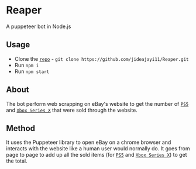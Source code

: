 # Reaper
A puppeteer bot in Node.js

## Usage
- Clone the [`repo`](https://github.com/jideajayi11/Reaper) - `git clone https://github.com/jideajayi11/Reaper.git`
- Run `npm i`
- Run `npm start`

## About
The bot perform web scrapping on eBay's website to get the number of [`PS5`](https://www.ebay.com/sch/i.html?_from=R40&_trksid=p2380057.m570.l1313&_nkw=ps5&_sacat=0) and [`Xbox Series X`](https://www.ebay.com/sch/i.html?_from=R40&_trksid=p2334524.m570.l1312&_nkw=xbox+series+x&_sacat=0&LH_TitleDesc=0&_osacat=0&_odkw=ps5) that were sold through the website.

## Method
It uses the Puppeteer library to open eBay on a chrome browser and interacts with the website like a human user would normally do.
It goes from page to page to add up all the sold items (for [`PS5`](https://www.ebay.com/sch/i.html?_from=R40&_trksid=p2380057.m570.l1313&_nkw=ps5&_sacat=0) and [`Xbox Series X`](https://www.ebay.com/sch/i.html?_from=R40&_trksid=p2334524.m570.l1312&_nkw=xbox+series+x&_sacat=0&LH_TitleDesc=0&_osacat=0&_odkw=ps5)) to get the total.